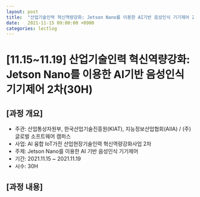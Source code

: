```yaml
---
layout: post
title:  "산업기술인력 혁신역량강화: Jetson Nano를 이용한 AI기반 음성인식 기기제어 2차(30H)"
date:   2021-11-15 09:00:00 +0900
categories: lectlog
---
```


# [11.15~11.19] 산업기술인력 혁신역량강화: Jetson Nano를 이용한 AI기반 음성인식 기기제어 2차(30H)

## [과정 개요]

* 주관: 산업통상자원부, 한국산업기술진흥원(KIAT), 지능정보산업협회(AIIA) / (주)글로벌 소프트웨어 캠퍼스
* 사업: AI 융합 IoT가전 산업현장기술인력 혁신역량강화사업 2차
* 주제: Jetson Nano를 이용한 AI 기반 음성인식 기기제어
* 기간: 2021.11.15 ~ 2021.11.19
* 시수: 30H

## [과정 내용]


